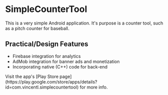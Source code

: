 <h1>SimpleCounterTool</h1>
<p>This is a very simple Android application.  It's purpose is a counter tool, such as a pitch counter for baseball.</p>
<h2>Practical/Design Features</h2>
<ul>
    <li>Firebase integration for analytics</li>
    <li>AdMob integration for banner ads and monetization</li>
    <li>Incorporating native (C++) code for back-end</li>
</ul>
<p>Visit the app's [Play Store page](https://play.google.com/store/apps/details?id=com.vincentl.simplecountertool) for more info.</p>
